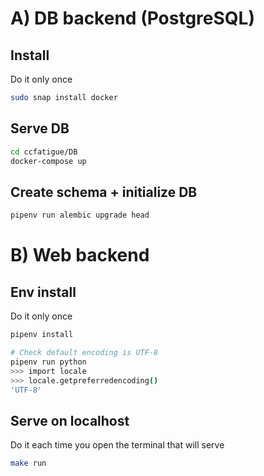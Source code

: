 # A) DB backend (PostgreSQL)

## Install

Do it only once

```bash
sudo snap install docker
```

## Serve DB

```bash
cd ccfatigue/DB
docker-compose up
```

## Create schema + initialize DB

```bash
pipenv run alembic upgrade head
```


# B) Web backend

## Env install

Do it only once

```bash
pipenv install

# Check default encoding is UTF-8
pipenv run python
>>> import locale
>>> locale.getpreferredencoding()
'UTF-8'
```

## Serve on localhost

Do it each time you open the terminal that will serve

```bash
make run
```
